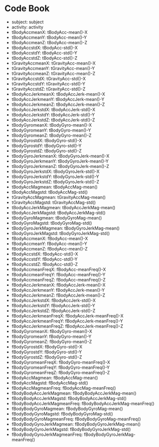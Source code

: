 Code Book
======================


* subject:  subject
* activity:  activity
* tBodyAccmeanX:  tBodyAcc-mean()-X
* tBodyAccmeanY:  tBodyAcc-mean()-Y
* tBodyAccmeanZ:  tBodyAcc-mean()-Z
* tBodyAccstdX:  tBodyAcc-std()-X
* tBodyAccstdY:  tBodyAcc-std()-Y
* tBodyAccstdZ:  tBodyAcc-std()-Z
* tGravityAccmeanX:  tGravityAcc-mean()-X
* tGravityAccmeanY:  tGravityAcc-mean()-Y
* tGravityAccmeanZ:  tGravityAcc-mean()-Z
* tGravityAccstdX:  tGravityAcc-std()-X
* tGravityAccstdY:  tGravityAcc-std()-Y
* tGravityAccstdZ:  tGravityAcc-std()-Z
* tBodyAccJerkmeanX:  tBodyAccJerk-mean()-X
* tBodyAccJerkmeanY:  tBodyAccJerk-mean()-Y
* tBodyAccJerkmeanZ:  tBodyAccJerk-mean()-Z
* tBodyAccJerkstdX:  tBodyAccJerk-std()-X
* tBodyAccJerkstdY:  tBodyAccJerk-std()-Y
* tBodyAccJerkstdZ:  tBodyAccJerk-std()-Z
* tBodyGyromeanX:  tBodyGyro-mean()-X
* tBodyGyromeanY:  tBodyGyro-mean()-Y
* tBodyGyromeanZ:  tBodyGyro-mean()-Z
* tBodyGyrostdX:  tBodyGyro-std()-X
* tBodyGyrostdY:  tBodyGyro-std()-Y
* tBodyGyrostdZ:  tBodyGyro-std()-Z
* tBodyGyroJerkmeanX:  tBodyGyroJerk-mean()-X
* tBodyGyroJerkmeanY:  tBodyGyroJerk-mean()-Y
* tBodyGyroJerkmeanZ:  tBodyGyroJerk-mean()-Z
* tBodyGyroJerkstdX:  tBodyGyroJerk-std()-X
* tBodyGyroJerkstdY:  tBodyGyroJerk-std()-Y
* tBodyGyroJerkstdZ:  tBodyGyroJerk-std()-Z
* tBodyAccMagmean:  tBodyAccMag-mean()
* tBodyAccMagstd:  tBodyAccMag-std()
* tGravityAccMagmean:  tGravityAccMag-mean()
* tGravityAccMagstd:  tGravityAccMag-std()
* tBodyAccJerkMagmean:  tBodyAccJerkMag-mean()
* tBodyAccJerkMagstd:  tBodyAccJerkMag-std()
* tBodyGyroMagmean:  tBodyGyroMag-mean()
* tBodyGyroMagstd:  tBodyGyroMag-std()
* tBodyGyroJerkMagmean:  tBodyGyroJerkMag-mean()
* tBodyGyroJerkMagstd:  tBodyGyroJerkMag-std()
* fBodyAccmeanX:  fBodyAcc-mean()-X
* fBodyAccmeanY:  fBodyAcc-mean()-Y
* fBodyAccmeanZ:  fBodyAcc-mean()-Z
* fBodyAccstdX:  fBodyAcc-std()-X
* fBodyAccstdY:  fBodyAcc-std()-Y
* fBodyAccstdZ:  fBodyAcc-std()-Z
* fBodyAccmeanFreqX:  fBodyAcc-meanFreq()-X
* fBodyAccmeanFreqY:  fBodyAcc-meanFreq()-Y
* fBodyAccmeanFreqZ:  fBodyAcc-meanFreq()-Z
* fBodyAccJerkmeanX:  fBodyAccJerk-mean()-X
* fBodyAccJerkmeanY:  fBodyAccJerk-mean()-Y
* fBodyAccJerkmeanZ:  fBodyAccJerk-mean()-Z
* fBodyAccJerkstdX:  fBodyAccJerk-std()-X
* fBodyAccJerkstdY:  fBodyAccJerk-std()-Y
* fBodyAccJerkstdZ:  fBodyAccJerk-std()-Z
* fBodyAccJerkmeanFreqX:  fBodyAccJerk-meanFreq()-X
* fBodyAccJerkmeanFreqY:  fBodyAccJerk-meanFreq()-Y
* fBodyAccJerkmeanFreqZ:  fBodyAccJerk-meanFreq()-Z
* fBodyGyromeanX:  fBodyGyro-mean()-X
* fBodyGyromeanY:  fBodyGyro-mean()-Y
* fBodyGyromeanZ:  fBodyGyro-mean()-Z
* fBodyGyrostdX:  fBodyGyro-std()-X
* fBodyGyrostdY:  fBodyGyro-std()-Y
* fBodyGyrostdZ:  fBodyGyro-std()-Z
* fBodyGyromeanFreqX:  fBodyGyro-meanFreq()-X
* fBodyGyromeanFreqY:  fBodyGyro-meanFreq()-Y
* fBodyGyromeanFreqZ:  fBodyGyro-meanFreq()-Z
* fBodyAccMagmean:  fBodyAccMag-mean()
* fBodyAccMagstd:  fBodyAccMag-std()
* fBodyAccMagmeanFreq:  fBodyAccMag-meanFreq()
* fBodyBodyAccJerkMagmean:  fBodyBodyAccJerkMag-mean()
* fBodyBodyAccJerkMagstd:  fBodyBodyAccJerkMag-std()
* fBodyBodyAccJerkMagmeanFreq:  fBodyBodyAccJerkMag-meanFreq()
* fBodyBodyGyroMagmean:  fBodyBodyGyroMag-mean()
* fBodyBodyGyroMagstd:  fBodyBodyGyroMag-std()
* fBodyBodyGyroMagmeanFreq:  fBodyBodyGyroMag-meanFreq()
* fBodyBodyGyroJerkMagmean:  fBodyBodyGyroJerkMag-mean()
* fBodyBodyGyroJerkMagstd:  fBodyBodyGyroJerkMag-std()
* fBodyBodyGyroJerkMagmeanFreq:  fBodyBodyGyroJerkMag-meanFreq()
